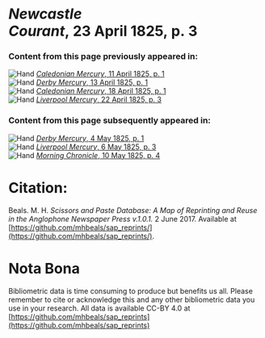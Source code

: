 # *Newcastle Courant*, 23 April 1825, p. 3  
  
### Content from this page previously appeared in:  
![Hand](http://scissorsandpaste.net/wp-content/uploads/2017/06/smallhandpointer.png) [*Caledonian Mercury*, 11 April 1825, p. 1](https://mhbeals.github.io/sap_html/Caledonian-Mercury/Caledonian-Mercury-11-April-1825-p-1)  
![Hand](http://scissorsandpaste.net/wp-content/uploads/2017/06/smallhandpointer.png) [*Derby Mercury*, 13 April 1825, p. 1](https://mhbeals.github.io/sap_html/Derby-Mercury/Derby-Mercury-13-April-1825-p-1)  
![Hand](http://scissorsandpaste.net/wp-content/uploads/2017/06/smallhandpointer.png) [*Caledonian Mercury*, 18 April 1825, p. 1](https://mhbeals.github.io/sap_html/Caledonian-Mercury/Caledonian-Mercury-18-April-1825-p-1)  
![Hand](http://scissorsandpaste.net/wp-content/uploads/2017/06/smallhandpointer.png) [*Liverpool Mercury*, 22 April 1825, p. 3](https://mhbeals.github.io/sap_html/Liverpool-Mercury/Liverpool-Mercury-22-April-1825-p-3)  
  
### Content from this page subsequently appeared in:  
![Hand](http://scissorsandpaste.net/wp-content/uploads/2017/06/smallhandpointer.png) [*Derby Mercury*, 4 May 1825, p. 1](https://mhbeals.github.io/sap_html/Derby-Mercury/Derby-Mercury-4-May-1825-p-1)  
![Hand](http://scissorsandpaste.net/wp-content/uploads/2017/06/smallhandpointer.png) [*Liverpool Mercury*, 6 May 1825, p. 3](https://mhbeals.github.io/sap_html/Liverpool-Mercury/Liverpool-Mercury-6-May-1825-p-3)  
![Hand](http://scissorsandpaste.net/wp-content/uploads/2017/06/smallhandpointer.png) [*Morning Chronicle*, 10 May 1825, p. 4](https://mhbeals.github.io/sap_html/Morning-Chronicle/Morning-Chronicle-10-May-1825-p-4)  


# Citation: 

Beals. M. H. *Scissors and Paste Database: A Map of Reprinting and Reuse in the Anglophone Newspaper Press v.1.0.1.* 2 June 2017. Available at [https://github.com/mhbeals/sap_reprints/](https://github.com/mhbeals/sap_reprints/). 

# Nota Bona

Bibliometric data is time consuming to produce but benefits us all. Please remember to cite or acknowledge this and any other bibliometric data you use in your research. All data is available CC-BY 4.0 at [https://github.com/mhbeals/sap_reprints](https://github.com/mhbeals/sap_reprints)